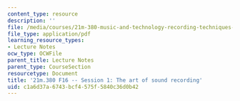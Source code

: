 ```yaml
---
content_type: resource
description: ''
file: /media/courses/21m-380-music-and-technology-recording-techniques-and-audio-production-fall-2016/c1a6d37a6743bcf4575f5840c36d0b42_MIT21M_380F16_ses01_note.pdf
file_type: application/pdf
learning_resource_types:
- Lecture Notes
ocw_type: OCWFile
parent_title: Lecture Notes
parent_type: CourseSection
resourcetype: Document
title: '21m.380 F16 -- Session 1: The art of sound recording'
uid: c1a6d37a-6743-bcf4-575f-5840c36d0b42
---
```

